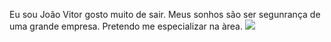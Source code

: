 Eu sou João Vitor gosto muito de sair.
Meus sonhos são ser segunrança de uma grande empresa.
Pretendo me especializar na àrea.
![](https://media1.tenor.com/m/zfL_0NV7W0kAAAAC/security-guard-uniform.gif)


